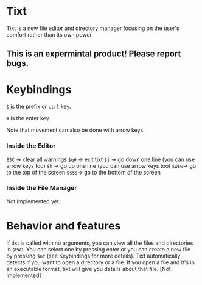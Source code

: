 # Tixt
Tixt is a new file editor and directory manager focusing on the user's comfort rather than its own power. 

## This is an expermintal product! Please report bugs.

# Keybindings
`$` is the prefix or `ctrl` key.

`#` is the enter key.

Note that movement can also be done with arrow keys.

### Inside the Editor
`ESC` -> clear all warnings
`$q#` -> exit tixt
`$j`  -> go down one line (you can use arrow keys too)
`$k`  -> go up one line   (you can use arrow keys too)
`$w$w`-> go to the top of the screen
`$s$s`-> go to the bottom of the screen

### Inside the File Manager
Not Implemented yet.


# Behavior and features
If tixt is called with no arguments, you can view all the files and directories in `$PWD`. You can select one by pressing enter or you can create a new file by pressing `$nf` (see Keybindings for more details).
Tixt automatically detects if you want to open a directory or a file.
If you open a file and it's in an executable format, tixt will give you details about that file. [Not Implemented]
